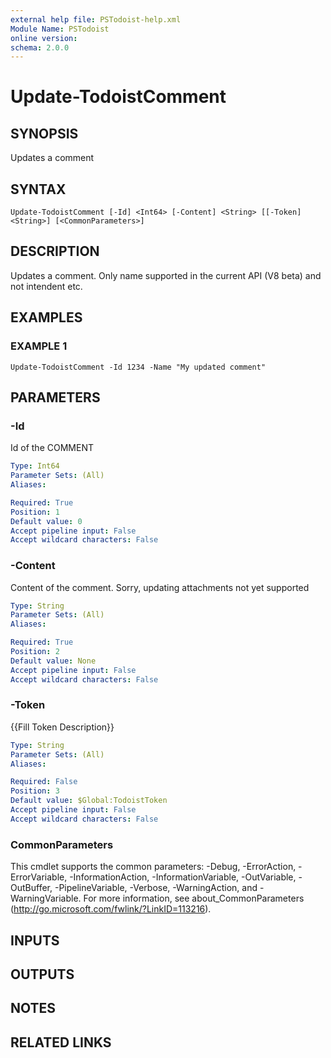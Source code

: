 ```yaml
---
external help file: PSTodoist-help.xml
Module Name: PSTodoist
online version:
schema: 2.0.0
---
```


# Update-TodoistComment

## SYNOPSIS
Updates a comment

## SYNTAX

```
Update-TodoistComment [-Id] <Int64> [-Content] <String> [[-Token] <String>] [<CommonParameters>]
```

## DESCRIPTION
Updates a comment.
Only name supported in the current API (V8 beta) and not intendent etc.

## EXAMPLES

### EXAMPLE 1
```
Update-TodoistComment -Id 1234 -Name "My updated comment"
```

## PARAMETERS

### -Id
Id of the COMMENT

```yaml
Type: Int64
Parameter Sets: (All)
Aliases:

Required: True
Position: 1
Default value: 0
Accept pipeline input: False
Accept wildcard characters: False
```

### -Content
Content of the comment.
Sorry, updating attachments not yet supported

```yaml
Type: String
Parameter Sets: (All)
Aliases:

Required: True
Position: 2
Default value: None
Accept pipeline input: False
Accept wildcard characters: False
```

### -Token
{{Fill Token Description}}

```yaml
Type: String
Parameter Sets: (All)
Aliases:

Required: False
Position: 3
Default value: $Global:TodoistToken
Accept pipeline input: False
Accept wildcard characters: False
```

### CommonParameters
This cmdlet supports the common parameters: -Debug, -ErrorAction, -ErrorVariable, -InformationAction, -InformationVariable, -OutVariable, -OutBuffer, -PipelineVariable, -Verbose, -WarningAction, and -WarningVariable. For more information, see about_CommonParameters (http://go.microsoft.com/fwlink/?LinkID=113216).

## INPUTS

## OUTPUTS

## NOTES

## RELATED LINKS
